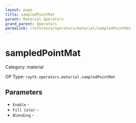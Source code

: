 ```yaml
---
layout: page
title: sampledPointMat
parent: Material Operators
grand_parent: Operators
permalink: /reference/operators/material/sampledPointMat
---
```


# sampledPointMat



Category: material

OP Type: `raytk.operators.material.sampledPointMat`

## Parameters

* `Enable` - 
* `Fill Color` - 
* `Blending` -
